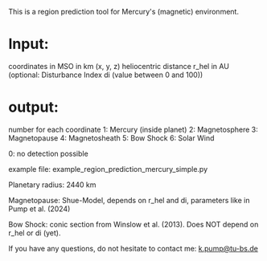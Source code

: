 This is a region prediction tool for Mercury's (magnetic) environment. 

# Input: 
coordinates in MSO in km (x, y, z) 
heliocentric distance r_hel in AU 
(optional: Disturbance Index di (value between 0 and 100)) 

# output: 
number for each coordinate 
1: Mercury (inside planet) 
2: Magnetosphere
3: Magnetopause
4: Magnetosheath
5: Bow Shock
6: Solar Wind 

0: no detection possible 

example file: example_region_prediction_mercury_simple.py 

Planetary radius: 2440 km 

Magnetopause: Shue-Model, depends on r_hel and di, parameters like in Pump et al. (2024) 

Bow Shock: conic section from Winslow et al. (2013). Does NOT depend on r_hel or di (yet). 

If you have any questions, do not hesitate to contact me: k.pump@tu-bs.de 
